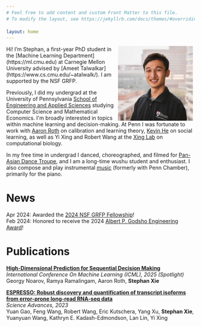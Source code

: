 ```yaml
---
# Feel free to add content and custom Front Matter to this file.
# To modify the layout, see https://jekyllrb.com/docs/themes/#overriding-theme-defaults

layout: home
---
```

<img align="right" src="./resources/Stephan-500x500.jpg" width=200 height=200 style="margin:0px 5px">  
Hi! I’m Stephan, a first-year PhD student in the [Machine Learning Department](https://ml.cmu.edu) at Carnegie Mellon University advised by [Ameet Talwalkar](https://www.cs.cmu.edu/~atalwalk/). I am supported by the NSF GRFP. 

Previously, I did my undergrad at the University of Pennsylvania [School of Engineering and Applied Sciences](https://www.seas.upenn.edu/) studying Computer Science and Mathematical Economics. I'm broadly interested in topics within machine learning and decision-making. At Penn I was fortunate to work with  [Aaron Roth](https://www.cis.upenn.edu/~aaroth/) on calibration and learning theory, [Kevin He](https://www.kevinhe.net) on social learning, as well as Yi Xing and Robert Wang at the [Xing Lab](https://xinglab.org/) on computational biology.

In my free time in undergrad I danced, choreographed, and filmed for [Pan-Asian Dance Troupe](https://www.youtube.com/@PanAsianDanceTroupe/videos), and I am a long-time wushu student and enthusiast. I also compose and play instrumental [music](https://www.youtube.com/playlist?list=PLL7ewZWw3-y07CWUQkstSa4rG5a3kQgFT) (formerly with Penn Chamber), primarily for the piano. 


# News
Apr 2024: Awarded the [2024 NSF GRFP Fellowship](https://blog.cis.upenn.edu/penn-students-awarded-2024-nsf-grfp/)! \
Feb 2024: Honored to receive the 2024 [Albert P. Godsho Engineering Award](https://www.cis.upenn.edu/news/awards/)!

# Publications

[**High-Dimensional Prediction for Sequential Decision Making**](https://arxiv.org/abs/2310.17651)\
_International Conference On Machine Learning (ICML), 2025 (Spotlight)_\
Georgy Noarov, Ramya Ramalingam, Aaron Roth, **Stephan Xie**

[**ESPRESSO: Robust discovery and quantification of transcript isoforms from error-prone long-read RNA-seq data**](https://www.science.org/doi/10.1126/sciadv.abq5072)  
_Science Advances, 2023_  
Yuan Gao, Feng Wang, Robert Wang, Eric Kutschera, Yang Xu, **Stephan Xie**, Yuanyuan Wang, Kathryn E. Kadash-Edmondson, Lan Lin, Yi Xing


